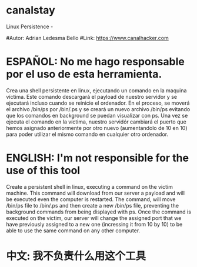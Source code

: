 # canalstay
Linux Persistence - 

#Autor: Adrian Ledesma Bello
#Link: https://www.canalhacker.com


# ESPAÑOL: No me hago responsable por el uso de esta herramienta.

Crea una shell persistente en linux, ejecutando un comando en la maquina víctima. Este comando descargará el payload de nuestro servidor y se ejecutará incluso cuando se reinicie el ordenador. En el proceso, se moverá el archivo /bin/ps por /bin/.ps y se creará un nuevo archivo /bin/ps evitando que los comandos en background se puedan visualizar con ps.
Una vez se ejecuta el comando en la víctima, nuestro servidór cambiará el puerto que hemos asignado anteriormente por otro nuevo (aumentandolo de 10 en 10) para poder utilizar el mismo comando en cualquier otro ordenador.

# ENGLISH: I'm not responsible for the use of this tool

Create a persistent shell in linux, executing a command on the victim machine. This command will download from our server a payload and will be executed even the computer is restarted. The command, will move /bin/ps file to /bin/.ps and then create a new /bin/ps file, preventing the background commands from being displayed with ps.
Once the command is executed on the victim, our server will change the assigned port that we have previously assigned to a new one (incressing it from 10 by 10) to be able to use the same command on any other computer.

# 中文: 我不负责什么用这个工具

